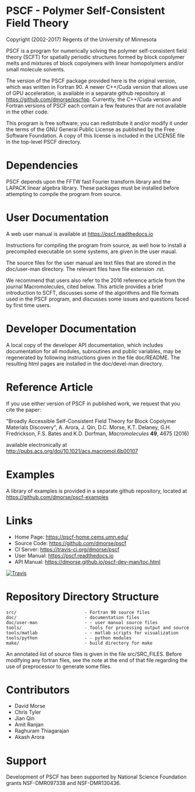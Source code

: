 # PSCF - Polymer Self-Consistent Field Theory

Copyright (2002-2017) Regents of the University of Minnesota

PSCF is a program for numerically solving the polymer self-consistent 
field theory (SCFT) for spatially periodic structures formed by block 
copolymer melts and mixtures of block copolymers with linear 
homopolymers and/or small molecule solvents.

The version of the PSCF package provided here is the original version,
which was written in Fortran 90. A newer C++/Cuda version that allows
use of GPU acceleration, is available in a separate github repository 
at https://github.com/dmorse/pscfpp. Currently, the C++/Cuda version 
and Fortran versions of PSCF each contain a few features that are not 
available in the other code.

This program is free software; you can redistribute it and/or modify
it under the terms of the GNU General Public License as published by
the Free Software Foundation. A copy of this license is included in
the LICENSE file in the top-level PSCF directory.

# Dependencies

PSCF depends upon the FFTW fast Fourier transform library and the
LAPACK linear algebra library.  These packages must be installed
before attempting to compile the program from source.

# User Documentation

A web user manual is available at https://pscf.readthedocs.io

Instructions for compiling the program from source, as well how to
install a precompiled executable on some systems, are given in the 
user maual.

The source files for the user manual are text files that are stored in
the doc/user-man directory. The relevant files have file extension .rst.

We recommend that users also refer to the 2016 reference article from the 
journal Macromolecules, cited below. This article provides a brief 
introduction to SCFT, discusses some of the algorithms and file formats 
used in the PSCF program, and discusses some issues and questions faced 
by first time users.

# Developer Documentation

A local copy of the developer API documentation, which includes
documentation for all modules, subroutines and public variables, may
be regenerated by following instructions given in the file doc/README.
The resulting html pages are installed in the doc/devel-man directory.

# Reference Article 

If you use either version of PSCF in published work, we request that you 
cite the paper:

"Broadly Accessible Self-Consistent Field Theory for Block Copolymer
Materials Discovery", A. Arora, J. Qin, D.C. Morse, K.T. Delaney,
G.H. Fredrickson, F.S. Bates and K.D. Dorfman, 
*Macromolecules* **49**, 4675 (2016)

available electronically at 
http://pubs.acs.org/doi/10.1021/acs.macromol.6b00107

# Examples

A library of examples is provided in a separate github repository, 
located at https://github.com/dmorse/pscf-examples

# Links

  - Home Page:    https://pscf-home.cems.umn.edu/
  - Source Code:  https://github.com/dmorse/pscf
  - CI Server:    https://travis-ci.org/dmorse/pscf
  - User Manual:  https://pscf.readthedocs.io
  - API Manual:   https://dmorse.github.io/pscf-dev-man/toc.html

[buildstatus_image_travis]: https://travis-ci.org/dmorse/pscf.svg?branch=master
[travisci]: https://travis-ci.org/dmorse/pscf

[![Travis][buildstatus_image_travis]][travisci]

# Repository Directory Structure

    src/                          - Fortran 90 source files
    doc/                          - documentation files
    doc/user-man                  - - user manual source files
    tools/                        - Tools for processing output and source
    tools/matlab                  - - matlab scripts for visualization
    tools/python                  - - python modules
    make/                         - build directory for make

An annotated list of source files is given in the file src/SRC_FILES.
Before modifying any fortran files, see the note at the end of that
file regarding the use of preprocessor to generate some files.

# Contributors

- David Morse
- Chris Tyler
- Jian Qin
- Amit Ranjan
- Raghuram Thiagarajan
- Akash Arora

# Support 

Development of PSCF has been supported by National Science Foundation 
grants NSF-DMR097338 and NSF-DMR130436.
